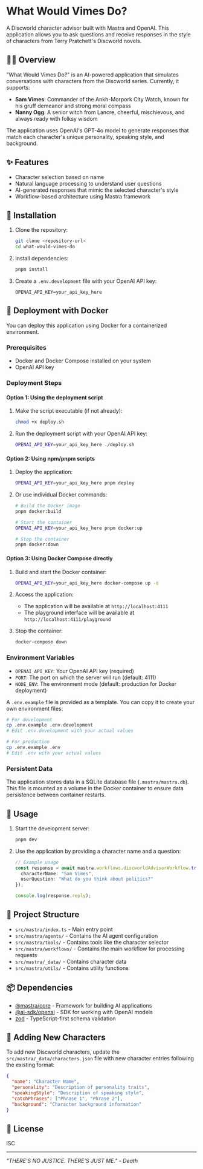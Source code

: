 # What Would Vimes Do?

A Discworld character advisor built with Mastra and OpenAI. This application allows you to ask questions and receive responses in the style of characters from Terry Pratchett's Discworld novels.

## 🧙‍♂️ Overview

"What Would Vimes Do?" is an AI-powered application that simulates conversations with characters from the Discworld series. Currently, it supports:

- **Sam Vimes**: Commander of the Ankh-Morpork City Watch, known for his gruff demeanor and strong moral compass
- **Nanny Ogg**: A senior witch from Lancre, cheerful, mischievous, and always ready with folksy wisdom

The application uses OpenAI's GPT-4o model to generate responses that match each character's unique personality, speaking style, and background.

## ✨ Features

- Character selection based on name
- Natural language processing to understand user questions
- AI-generated responses that mimic the selected character's style
- Workflow-based architecture using Mastra framework

## 🚀 Installation

1. Clone the repository:
   ```bash
   git clone <repository-url>
   cd what-would-vimes-do
   ```

2. Install dependencies:
   ```bash
   pnpm install
   ```

3. Create a `.env.development` file with your OpenAI API key:
   ```
   OPENAI_API_KEY=your_api_key_here
   ```

## 🐳 Deployment with Docker

You can deploy this application using Docker for a containerized environment.

### Prerequisites

- Docker and Docker Compose installed on your system
- OpenAI API key

### Deployment Steps

#### Option 1: Using the deployment script

1. Make the script executable (if not already):
   ```bash
   chmod +x deploy.sh
   ```

2. Run the deployment script with your OpenAI API key:
   ```bash
   OPENAI_API_KEY=your_api_key_here ./deploy.sh
   ```

#### Option 2: Using npm/pnpm scripts

1. Deploy the application:
   ```bash
   OPENAI_API_KEY=your_api_key_here pnpm deploy
   ```

2. Or use individual Docker commands:
   ```bash
   # Build the Docker image
   pnpm docker:build

   # Start the container
   OPENAI_API_KEY=your_api_key_here pnpm docker:up

   # Stop the container
   pnpm docker:down
   ```

#### Option 3: Using Docker Compose directly

1. Build and start the Docker container:
   ```bash
   OPENAI_API_KEY=your_api_key_here docker-compose up -d
   ```

2. Access the application:
   - The application will be available at `http://localhost:4111`
   - The playground interface will be available at `http://localhost:4111/playground`

3. Stop the container:
   ```bash
   docker-compose down
   ```

### Environment Variables

- `OPENAI_API_KEY`: Your OpenAI API key (required)
- `PORT`: The port on which the server will run (default: 4111)
- `NODE_ENV`: The environment mode (default: production for Docker deployment)

A `.env.example` file is provided as a template. You can copy it to create your own environment files:

```bash
# For development
cp .env.example .env.development
# Edit .env.development with your actual values

# For production
cp .env.example .env
# Edit .env with your actual values
```

### Persistent Data

The application stores data in a SQLite database file (`.mastra/mastra.db`). This file is mounted as a volume in the Docker container to ensure data persistence between container restarts.

## 🔧 Usage

1. Start the development server:
   ```bash
   pnpm dev
   ```

2. Use the application by providing a character name and a question:
   ```typescript
   // Example usage
   const response = await mastra.workflows.discworldAdvisorWorkflow.trigger({
     characterName: "Sam Vimes",
     userQuestion: "What do you think about politics?"
   });

   console.log(response.reply);
   ```

## 🧩 Project Structure

- `src/mastra/index.ts` - Main entry point
- `src/mastra/agents/` - Contains the AI agent configuration
- `src/mastra/tools/` - Contains tools like the character selector
- `src/mastra/workflows/` - Contains the main workflow for processing requests
- `src/mastra/_data/` - Contains character data
- `src/mastra/utils/` - Contains utility functions

## 📦 Dependencies

- [@mastra/core](https://github.com/mastrajs/mastra) - Framework for building AI applications
- [@ai-sdk/openai](https://github.com/vercel/ai) - SDK for working with OpenAI models
- [zod](https://github.com/colinhacks/zod) - TypeScript-first schema validation

## 📝 Adding New Characters

To add new Discworld characters, update the `src/mastra/_data/characters.json` file with new character entries following the existing format:

```json
{
  "name": "Character Name",
  "personality": "Description of personality traits",
  "speakingStyle": "Description of speaking style",
  "catchPhrases": ["Phrase 1", "Phrase 2"],
  "background": "Character background information"
}
```

## 📜 License

ISC

---

*"THERE'S NO JUSTICE. THERE'S JUST ME." - Death*
